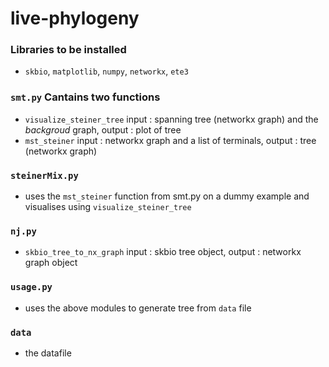 # live-phylogeny
### Libraries to be installed
- `skbio`, `matplotlib`, `numpy`, `networkx`, `ete3`

### `smt.py` Cantains two functions 
- `visualize_steiner_tree` input : spanning tree (networkx graph) and the _backgroud_ graph, output : plot of tree
- `mst_steiner` input : networkx graph and a list of terminals, output : tree (networkx graph)

### `steinerMix.py` 
- uses the `mst_steiner` function from smt.py on a dummy example and visualises using `visualize_steiner_tree`

### `nj.py`
- `skbio_tree_to_nx_graph` input : skbio tree object, output : networkx graph object

### `usage.py`
- uses the above modules to generate tree from `data` file

### `data`
- the datafile
